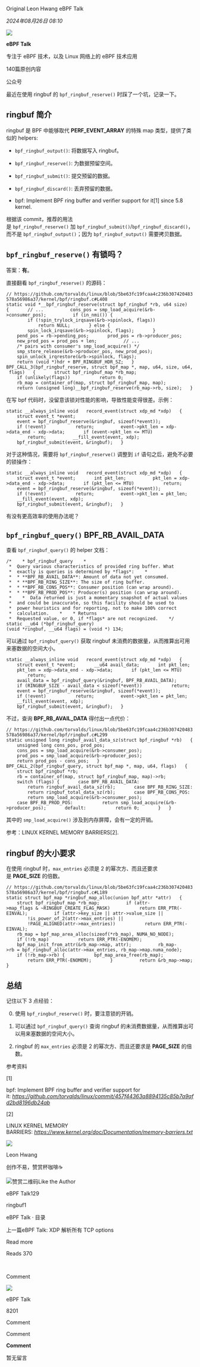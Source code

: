 Original Leon Hwang eBPF Talk

_2024年08月26日 08:10_

![](http://mmbiz.qpic.cn/mmbiz_png/6QxwXGlhS9FPHblxYiaxMiaYWhCKBUs37o2XqGcg9ickZoh10hor44VRx8KT08XIaCYKCzUNBdxb2JWPCy6TFTzjw/300?wx_fmt=png&wxfrom=19)

**eBPF Talk**

专注于 eBPF 技术，以及 Linux 网络上的 eBPF 技术应用

140篇原创内容

公众号

最近在使用 ringbuf 的 `bpf_ringbuf_reserve()` 时踩了一个坑，记录一下。

## ringbuf 简介

ringbuf 是 BPF 中能够取代 **PERF_EVENT_ARRAY** 的特殊 map 类型，提供了类似的 helpers:

- `bpf_ringbuf_output()`: 将数据写入 ringbuf。

- `bpf_ringbuf_reserve()`: 为数据预留空间。

- `bpf_ringbuf_submit()`: 提交预留的数据。

- `bpf_ringbuf_discard()`: 丢弃预留的数据。

- bpf: Implement BPF ring buffer and verifier support for it\[1\] since 5.8 kernel.

根据该 commit，推荐的用法是 `bpf_ringbuf_reserve()` 加 `bpf_ringbuf_submit()`/`bpf_ringbuf_discard()`，而不是 `bpf_ringbuf_output()`；因为 `bpf_ringbuf_output()` 需要拷贝数据。

## `bpf_ringbuf_reserve()` 有锁吗？

答案：**有**。

直接翻看 `bpf_ringbuf_reserve()` 的源码：

`// https://github.com/torvalds/linux/blob/5be63fc19fcaa4c236b307420483578a56986a37/kernel/bpf/ringbuf.c#L408         static void *__bpf_ringbuf_reserve(struct bpf_ringbuf *rb, u64 size)   {       // ...          cons_pos = smp_load_acquire(&rb->consumer_pos);          if (in_nmi()) {           if (!spin_trylock_irqsave(&rb->spinlock, flags))               return NULL;       } else {           spin_lock_irqsave(&rb->spinlock, flags);       }          pend_pos = rb->pending_pos;       prod_pos = rb->producer_pos;       new_prod_pos = prod_pos + len;          // ...          /* pairs with consumer's smp_load_acquire() */       smp_store_release(&rb->producer_pos, new_prod_pos);          spin_unlock_irqrestore(&rb->spinlock, flags);          return (void *)hdr + BPF_RINGBUF_HDR_SZ;   }      BPF_CALL_3(bpf_ringbuf_reserve, struct bpf_map *, map, u64, size, u64, flags)   {       struct bpf_ringbuf_map *rb_map;          if (unlikely(flags))           return 0;          rb_map = container_of(map, struct bpf_ringbuf_map, map);       return (unsigned long)__bpf_ringbuf_reserve(rb_map->rb, size);   }   `

在写 bpf 代码时，没留意该锁对性能的影响，导致性能变得很差。示例：

`static __always_inline void   record_event(struct xdp_md *xdp)   {       struct event_t *event;          event = bpf_ringbuf_reserve(&ringbuf, sizeof(*event));       if (!event)           return;          event->pkt_len = xdp->data_end - xdp->data;       if (event->pkt_len <= MTU)           return;          __fill_event(event, xdp);       bpf_ringbuf_submit(event, &ringbuf);   }   `

对于这种情况，需要将 `bpf_ringbuf_reserve()` 调整到 `if` 语句之后，避免不必要的锁操作：

`static __always_inline void   record_event(struct xdp_md *xdp)   {       struct event_t *event;       int pkt_len;          pkt_len = xdp->data_end - xdp->data;       if (pkt_len <= MTU)           return;          event = bpf_ringbuf_reserve(&ringbuf, sizeof(*event));       if (!event)           return;          event->pkt_len = pkt_len;       __fill_event(event, xdp);       bpf_ringbuf_submit(event, &ringbuf);   }   `

有没有更高效率的使用办法呢？

## `bpf_ringbuf_query()` **BPF_RB_AVAIL_DATA**

查看 `bpf_ringbuf_query()` 的 helper 文档：

`/*    * bpf_ringbuf_query    *    *  Query various characteristics of provided ring buffer. What    *  exactly is queries is determined by *flags*:    *    *  * **BPF_RB_AVAIL_DATA**: Amount of data not yet consumed.    *  * **BPF_RB_RING_SIZE**: The size of ring buffer.    *  * **BPF_RB_CONS_POS**: Consumer position (can wrap around).    *  * **BPF_RB_PROD_POS**: Producer(s) position (can wrap around).    *    *  Data returned is just a momentary snapshot of actual values    *  and could be inaccurate, so this facility should be used to    *  power heuristics and for reporting, not to make 100% correct    *  calculation.    *    * Returns    *  Requested value, or 0, if *flags* are not recognized.    */   static __u64 (*bpf_ringbuf_query)(void *ringbuf, __u64 flags) = (void *) 134;   `

可以通过 `bpf_ringbuf_query()` 获取 ringbuf 未消费的数据量，从而推算出可用来塞数据的空间大小。

`static __always_inline void   record_event(struct xdp_md *xdp)   {       struct event_t *event;       __u64 avail_data;       int pkt_len;          pkt_len = xdp->data_end - xdp->data;       if (pkt_len <= MTU)           return;          avail_data = bpf_ringbuf_query(&ringbuf, BPF_RB_AVAIL_DATA);       if (RINGBUF_SIZE - avail_data < sizeof(*event))           return;          event = bpf_ringbuf_reserve(&ringbuf, sizeof(*event));       if (!event)           return;          event->pkt_len = pkt_len;       __fill_event(event, xdp);       bpf_ringbuf_submit(event, &ringbuf);   }   `

不过，查询 **BPF_RB_AVAIL_DATA** 得付出一点代价：

`// https://github.com/torvalds/linux/blob/5be63fc19fcaa4c236b307420483578a56986a37/kernel/bpf/ringbuf.c#L299      static unsigned long ringbuf_avail_data_sz(struct bpf_ringbuf *rb)   {       unsigned long cons_pos, prod_pos;          cons_pos = smp_load_acquire(&rb->consumer_pos);       prod_pos = smp_load_acquire(&rb->producer_pos);       return prod_pos - cons_pos;   }      BPF_CALL_2(bpf_ringbuf_query, struct bpf_map *, map, u64, flags)   {       struct bpf_ringbuf *rb;          rb = container_of(map, struct bpf_ringbuf_map, map)->rb;          switch (flags) {       case BPF_RB_AVAIL_DATA:           return ringbuf_avail_data_sz(rb);       case BPF_RB_RING_SIZE:           return ringbuf_total_data_sz(rb);       case BPF_RB_CONS_POS:           return smp_load_acquire(&rb->consumer_pos);       case BPF_RB_PROD_POS:           return smp_load_acquire(&rb->producer_pos);       default:           return 0;       }   }   `

其中的 `smp_load_acquire()` 涉及到内存屏障，会有一定的开销。

参考：LINUX KERNEL MEMORY BARRIERS\[2\].

## ringbuf 的大小要求

在使用 ringbuf 时，`max_entries` 必须是 2 的幂次方、而且还要求是 **PAGE_SIZE** 的倍数。

`// https://github.com/torvalds/linux/blob/5be63fc19fcaa4c236b307420483578a56986a37/kernel/bpf/ringbuf.c#L189      static struct bpf_map *ringbuf_map_alloc(union bpf_attr *attr)   {       struct bpf_ringbuf_map *rb_map;          if (attr->map_flags & ~RINGBUF_CREATE_FLAG_MASK)           return ERR_PTR(-EINVAL);          if (attr->key_size || attr->value_size ||           !is_power_of_2(attr->max_entries) ||           !PAGE_ALIGNED(attr->max_entries))           return ERR_PTR(-EINVAL);          rb_map = bpf_map_area_alloc(sizeof(*rb_map), NUMA_NO_NODE);       if (!rb_map)           return ERR_PTR(-ENOMEM);          bpf_map_init_from_attr(&rb_map->map, attr);          rb_map->rb = bpf_ringbuf_alloc(attr->max_entries, rb_map->map.numa_node);       if (!rb_map->rb) {           bpf_map_area_free(rb_map);           return ERR_PTR(-ENOMEM);       }          return &rb_map->map;   }   `

## 总结

记住以下 3 点经验：

0. 使用 `bpf_ringbuf_reserve()` 时，要注意锁的开销。

1. 可以通过 `bpf_ringbuf_query()` 查询 ringbuf 的未消费数据量，从而推算出可以用来塞数据的空间大小。

1. ringbuf 的 `max_entries` 必须是 2 的幂次方、而且还要求是 **PAGE_SIZE** 的倍数。

参考资料

\[1\]

bpf: Implement BPF ring buffer and verifier support for it: _https://github.com/torvalds/linux/commit/457f44363a8894135c85b7a9afd2bd8196db24ab_

\[2\]

LINUX KERNEL MEMORY BARRIERS: _https://www.kernel.org/doc/Documentation/memory-barriers.txt_

![](https://mmbiz.qlogo.cn/mmbiz_jpg/dXcFqVriadOlGTfj0axJoeJwD6zYrpbz8ItWnYW2SCiapEIrjialS5zkG2G63YWls9QoQtRFWdmpwHIWnpl8TtB6Q/0?wx_fmt=jpeg)

Leon Hwang

创作不易，赞赏杯咖啡☕️

![赞赏二维码](<https://mp.weixin.qq.com/s?__biz=MjM5MTQxNTk5MA==&mid=2247485697&idx=1&sn=0a8f2bd5f299dfdf156e7e39df0bcceb&chksm=a7201ec40628e73d06c29c01689ed834233e3414d86d5b6e76825b94fc7f97f8c931b1aaf60c&mpshare=1&scene=24&srcid=0826ZzOJBAhoi6rKdXK54EIl&sharer_shareinfo=982a220c9df004f85055701d7f59ed90&sharer_shareinfo_first=982a220c9df004f85055701d7f59ed90&key=daf9bdc5abc4e8d0c082738b971249491db8c8309872cc330d6caf6d51c96ea7132529846c5cd53b21fca3444fd23ee341876a5a06487a142c2e81afea4e15d76bc28be2cfbd0e0699f46a24a06b55c6f9d7d9739b910257c587fa80309b62613f3e0ac2b3a20e6d2a4e52f93bc51a1ed3fd68aed07021920b90d3f3aeae28d4&ascene=14&uin=MTEwNTU1MjgwMw%3D%3D&devicetype=iMac+MacBookAir10%2C1+OSX+OSX+14.6.1+build(23G93)&version=13080710&nettype=WIFI&lang=en&session_us=gh_1ca20b19d611&countrycode=CN&fontScale=100&exportkey=n_ChQIAhIQUnWY5naN1BNT%2B9%2FWsJ8r9RKUAgIE97dBBAEAAAAAACyWIlKsvMIAAAAOpnltbLcz9gKNyK89dVj0dfHVJoiMIU%2BJXwHLlXPdwAHqnjLxtIQcLR3MLAiCSOiwz15kfwe7%2BvqbxX4vyNpdN0DlM2DW5e5Q6j7DEYUIaWajVjLdwW4NI33t1FrZO9TtwTtrnJZPFVdK8p39wPMdUXjLRfEIw12r8Fm6RomMyYIuk%2FlK1LTqUPg%2FKlSZMY8zklq8X4GG9hW0R41jOdzFSgls8P3WPCZBp9qFolF72MidkTI%2FixFPvtDRo9EPLxzroLFFxw%2Bb2tGZakMnd%2FHoVrBdMvpk%2BuOmik5rU5iqzupNzUzcCdsHS2QWJywUx7l4scMUNhmtwdWDIibyjA%3D%3D&acctmode=0&pass_ticket=0sNJA9EKpMpl%2BO2AlAnNF2wqvDEeFje7LPXaZAHxLISCef8bSr8e2roc8v2Q7xGU&wx_header=0>)Like the Author

eBPF Talk129

ringbuf1

eBPF Talk · 目录

上一篇eBPF Talk: XDP 解析所有 TCP options

Read more

Reads 370

​

Comment

[](javacript:;)

![](http://mmbiz.qpic.cn/mmbiz_png/6QxwXGlhS9FPHblxYiaxMiaYWhCKBUs37o2XqGcg9ickZoh10hor44VRx8KT08XIaCYKCzUNBdxb2JWPCy6TFTzjw/300?wx_fmt=png&wxfrom=18)

eBPF Talk

8201

Comment

Comment

**Comment**

暂无留言
